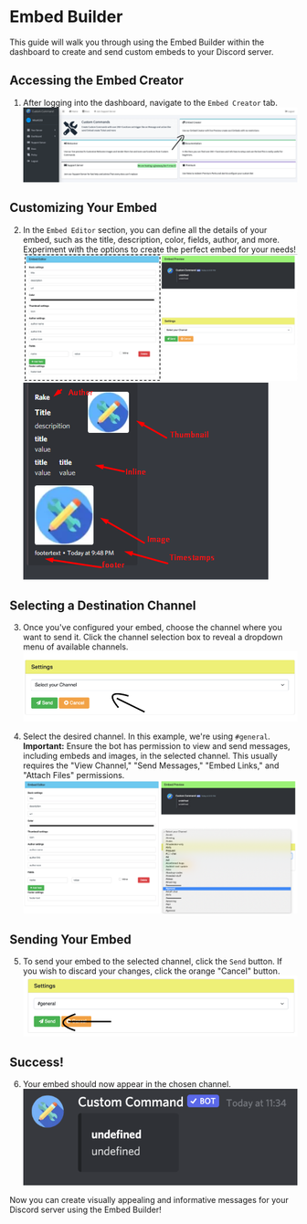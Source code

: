 # Embed Builder

This guide will walk you through using the Embed Builder within the dashboard to create and send custom embeds to your Discord server.

## Accessing the Embed Creator

1.  After logging into the dashboard, navigate to the `Embed Creator` tab.
    ![](./images/embedBuilder/1.png)

## Customizing Your Embed

2.  In the `Embed Editor` section, you can define all the details of your embed, such as the title, description, color, fields, author, and more. Experiment with the options to create the perfect embed for your needs!
    ![](./images/embedBuilder/2.png)
    ![](./images/embedBuilder/embedInfo.png)

## Selecting a Destination Channel

3.  Once you've configured your embed, choose the channel where you want to send it. Click the channel selection box to reveal a dropdown menu of available channels.
    ![](./images/embedBuilder/3.png)

4.  Select the desired channel. In this example, we're using `#general`.  **Important:** Ensure the bot has permission to view and send messages, including embeds and images, in the selected channel. This usually requires the "View Channel," "Send Messages," "Embed Links," and "Attach Files" permissions.
    ![](./images/embedBuilder/4.png)

## Sending Your Embed

5.  To send your embed to the selected channel, click the `Send` button. If you wish to discard your changes, click the orange "Cancel" button.
    ![](./images/embedBuilder/5.png)

## Success!

6.  Your embed should now appear in the chosen channel.
    ![](./images/embedBuilder/6.png)

Now you can create visually appealing and informative messages for your Discord server using the Embed Builder!